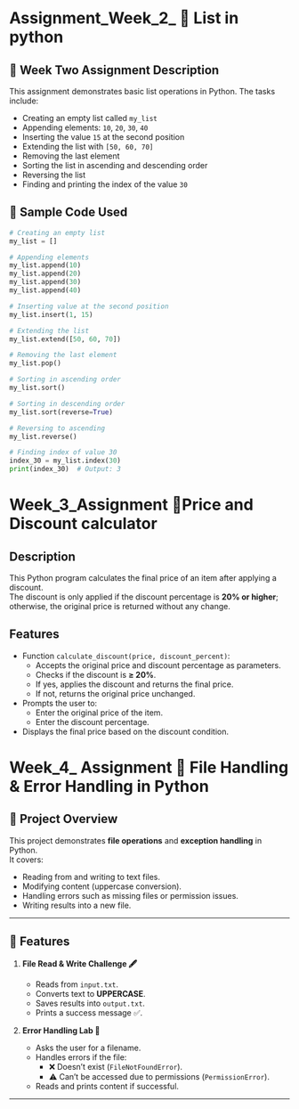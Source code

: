 # Assignment_Week_2_ 📃 List in python 

## 📘 Week Two Assignment Description

This assignment demonstrates basic list operations in Python. The tasks include:

- Creating an empty list called `my_list`
- Appending elements: `10`, `20`, `30`, `40`
- Inserting the value `15` at the second position
- Extending the list with `[50, 60, 70]`
- Removing the last element
- Sorting the list in ascending and descending order
- Reversing the list
- Finding and printing the index of the value `30`

## 🧠 Sample Code Used

```python
# Creating an empty list
my_list = []

# Appending elements
my_list.append(10)
my_list.append(20)
my_list.append(30)
my_list.append(40)

# Inserting value at the second position
my_list.insert(1, 15)

# Extending the list
my_list.extend([50, 60, 70])

# Removing the last element
my_list.pop()

# Sorting in ascending order
my_list.sort()

# Sorting in descending order
my_list.sort(reverse=True)

# Reversing to ascending
my_list.reverse()

# Finding index of value 30
index_30 = my_list.index(30)
print(index_30)  # Output: 3

```
# Week_3_Assignment 📱Price and Discount calculator 

## Description
This Python program calculates the final price of an item after applying a discount.  
The discount is only applied if the discount percentage is **20% or higher**; otherwise, the original price is returned without any change.



## Features
- Function `calculate_discount(price, discount_percent)`:
  - Accepts the original price and discount percentage as parameters.
  - Checks if the discount is **≥ 20%**.
  - If yes, applies the discount and returns the final price.
  - If not, returns the original price unchanged.
- Prompts the user to:
  - Enter the original price of the item.
  - Enter the discount percentage.
- Displays the final price based on the discount condition.


# Week_4_ Assignment 📂 File Handling & Error Handling in Python  

## 📝 Project Overview  
This project demonstrates **file operations** and **exception handling** in Python.  
It covers:  
- Reading from and writing to text files.  
- Modifying content (uppercase conversion).  
- Handling errors such as missing files or permission issues.  
- Writing results into a new file.  

---

## 🚀 Features  
1. **File Read & Write Challenge 🖋️**  
   - Reads from `input.txt`.  
   - Converts text to **UPPERCASE**.  
   - Saves results into `output.txt`.  
   - Prints a success message ✅.  

2. **Error Handling Lab 🧪**  
   - Asks the user for a filename.  
   - Handles errors if the file:  
     - ❌ Doesn’t exist (`FileNotFoundError`).  
     - ⚠️ Can’t be accessed due to permissions (`PermissionError`).  
   - Reads and prints content if successful.  

---




